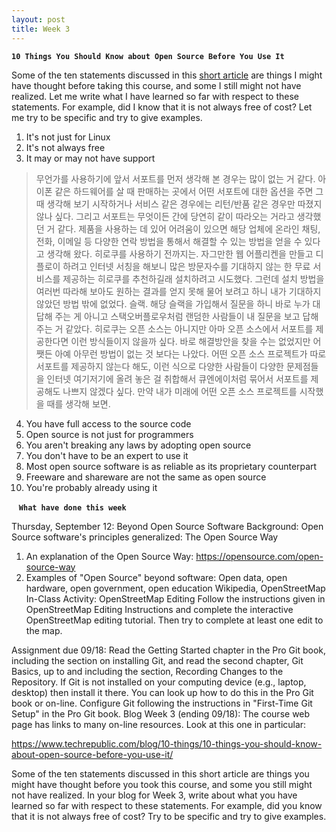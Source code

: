 ```yaml
---
layout: post
title: Week 3
---
```


**`10 Things You Should Know about Open Source Before You Use It`**

Some of the ten statements discussed in this [short article](https://www.techrepublic.com/blog/10-things/10-things-you-should-know-about-open-source-before-you-use-it/) are things I might have thought before taking this course, and some I still might not have realized. Let me write what I have learned so far with respect to these statements. For example, did I know that it is not always free of cost? Let me try to be specific and try to give examples.

  1. It's not just for Linux
  2. It's not always free
  3. It may or may not have support  
  > 무언가를 사용하기에 앞서 서포트를 먼저 생각해 본 경우는 많이 없는 거 같다. 아이폰 같은 하드웨어를 살 때 판매하는 곳에서 어떤 서포트에 대한 옵션을 주면 그때 생각해 보기 시작하거나 서비스 같은 경우에는 리턴/반품 같은 경우만 따졌지 않나 싶다. 그리고 서포트는 무엇이든 간에 당연히 같이 따라오는 거라고 생각했던 거 같다. 제품을 사용하는 데 있어 어려움이 있으면 해당 업체에 온라인 채팅, 전화, 이메일 등 다양한 연락 방법을 통해서 해결할 수 있는 방법을 얻을 수 있다고 생각해 왔다. 히로쿠를 사용하기 전까지는. 자그만한 웹 어플리켄을 만들고 디플로이 하려고 인터넷 서칭을 해보니 많은 방문자수를 기대하지 않는 한 무료 서비스를 제공하는 히로쿠를 추천하길래 설치하려고 시도했다. 그런데 설치 방법을 여러번 따라해 보아도 원하는 결과를 얻지 못해 물어 보려고 하니 내가 기대하지 않았던 방법 밖에 없었다. 슬랙. 해당 슬랙을 가입해서 질문을 하니 바로 누가 대답해 주는 게 아니고 스택오버플로우처럼 랜덤한 사람들이 내 질문을 보고 답해주는 거 같았다. 히로쿠는 오픈 소스는 아니지만 아마 오픈 소스에서 서포트를 제공한다면 이런 방식들이지 않을까 싶다. 바로 해결방안을 찾을 수는 없었지만 어쨋든 아예 아무런 방법이 없는 것 보다는 나았다. 어떤 오픈 소스 프로젝트가 따로 서포트를 제공하지 않는다 해도, 이런 식으로 다양한 사람들이 다양한 문제점들을 인터넷 여기저기에 올려 놓은 걸 취합해서 큐엔에이처럼 묶어서 서포트를 제공해도 나쁘지 않겠다 싶다. 만약 내가 미래에 어떤 오픈 소스 프로젝트를 시작했을 때를 생각해 보면.
  
  4. You have full access to the source code
  5. Open source is not just for programmers
  6. You aren't breaking any laws by adopting open source
  7. You don't have to be an expert to use it
  8. Most open source software is as reliable as its proprietary counterpart  
  9. Freeware and shareware are not the same as open source  
  10. You're probably already using it

&nbsp;&nbsp;
**`What have done this week`**

Thursday, September 12: Beyond Open Source Software
Background:	Open Source software's principles generalized: The Open Source Way
1. An explanation of the Open Source Way:
https://opensource.com/open-source-way
2. Examples of "Open Source" beyond software:
Open data, open hardware, open government, open education
Wikipedia, OpenStreetMap
In-Class Activity: OpenStreetMap Editing
Follow the instructions given in OpenStreetMap Editing Instructions and complete the interactive OpenStreetMap editing tutorial. Then try to complete at least one edit to the map.

Assignment due 09/18:
Read the Getting Started chapter in the Pro Git book, including the section on installing Git, and read the second chapter, Git Basics, up to and including the section, Recording Changes to the Repository.
If Git is not installed on your computing device (e.g., laptop, desktop) then install it there. You can look up how to do this in the Pro Git book or on-line.
Configure Git following the instructions in "First-Time Git Setup" in the Pro Git book.
Blog Week 3 (ending 09/18):
The course web page has links to many on-line resources. Look at this one in particular:

https://www.techrepublic.com/blog/10-things/10-things-you-should-know-about-open-source-before-you-use-it/

Some of the ten statements discussed in this short article are things you might have thought before you took this course, and some you still might not have realized. In your blog for Week 3, write about what you have learned so far with respect to these statements. For example, did you know that it is not always free of cost? Try to be specific and try to give examples.
